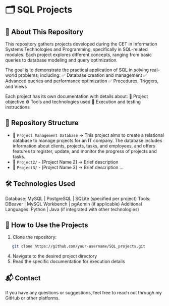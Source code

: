 # 🗂 SQL Projects

## 📌 About This Repository
This repository gathers projects developed during the CET in Information Systems Technologies and Programming, specifically in SQL-related modules.
Each project explores different concepts, ranging from basic queries to database modeling and query optimization.

The goal is to demonstrate the practical application of SQL in solving real-world problems, including:
✅ Database creation and management
✅ Advanced queries and performance optimization
✅ Procedures, Triggers, and Views

Each project has its own documentation with details about:
📂 Project objective
⚙ Tools and technologies used
📝 Execution and testing instructions


## 📖 Repository Structure
- 📂 `Project Management Database` → This project aims to create a relational database to manage projects for an IT company. The database includes information about clients, projects, tasks, and employees, and offers features to register, update, and monitor the progress of projects and tasks.
- 📂 `Project2/` - [Project Name 2] → Brief description
- 📂 `Project3/` - [Project Name 3] → Brief description
...


## 🛠 Technologies Used
Database: MySQL | PostgreSQL | SQLite (specified per project)
Tools: DBeaver | MySQL Workbench | pgAdmin (if applicable)
Additional Languages: Python | Java (if integrated with other technologies)


## 🚀 How to Use the Projects
1. Clone the repository:
```bash
   git clone https://github.com/your-username/SQL_projects.git
```
4. Navigate to the desired project directory
5. Read the specific documentation for execution details

   
## 📬 Contact
If you have any questions or suggestions, feel free to reach out through my GitHub or other platforms.

